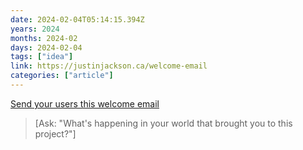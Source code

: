 ```yaml
---
date: 2024-02-04T05:14:15.394Z
years: 2024
months: 2024-02
days: 2024-02-04
tags: ["idea"]
link: https://justinjackson.ca/welcome-email
categories: ["article"]
---
```

[Send your users this welcome email](https://justinjackson.ca/welcome-email)

> [Ask: "What's happening in your world that brought you to this project?"]
